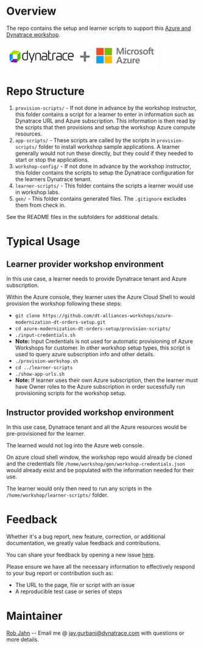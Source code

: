 # Overview

The repo contains the setup and learner scripts to support this [Azure and Dynatrace workshop](https://learn.alliances.dynatracelabs.com/azure).

<img src="dt-azure.png" width="400"/> 

# Repo Structure

1. `provision-scripts/` - If not done in advance by the workshop instructor, this folder contains a script for a learner to enter in information such as Dynatrace URL and Azure subscription. This information is then read by the scripts that then provisions and setup the workshop Azure compute resources.
1. `app-scripts/` - These scripts are called by the scripts in `provision-scripts/` folder to install workshop sample applications.  A learner generally would not run these directly, but they could if they needed to start or stop the applications.
1. `workshop-config/` - If not done in advance by the workshop instructor, this folder contains the scripts to setup the Dynatrace configuration for the learners Dynatrace tenant.
1. `learner-scripts/` - This folder contains the scripts a learner would use in workshop labs.
1. `gen/` - This folder contains generated files.  The `.gitignore` excludes them from check in.

See the README files in the subfolders for additional details.

# Typical Usage

## Learner provider workshop environment

In this use case, a learner needs to provide Dynatrace tenant and Azure subscription.  

Within the Azure console, they learner uses the Azure Cloud Shell to would provision the workshop following these steps:
* `git clone https://github.com/dt-alliances-workshops/azure-modernization-dt-orders-setup.git` 
* `cd azure-modernization-dt-orders-setup/provision-scripts/`
* `./input-credentials.sh` 
*  **Note:**  Input Credentials is not used for automatic provisioning of Azure Workshops for customer.  In other workshop setup types, this script is used to query azure subscription info and other details.
* `./provision-workshop.sh` <setuptype> <dynatraceEnvUrl> <dynatraceAPIToken> <email address of user>
* `cd ../learner-scripts`
* `./show-app-urls.sh`
* **Note:** If learner uses their own Azure subscription, then the learner must have Owner roles to the Azure subscription in order sucessfully run provisioning scripts for the workshop setup. 

## Instructor provided workshop environment

In this use case, Dynatrace tenant and all the Azure resources would be pre-provisioned for the learner.

The learned would not log into the Azure web console.

On azure cloud shell window, the workshop repo would already be cloned and the credentials file `/home/workshop/gen/workshop-credentials.json` would already exist and be populated with the information needed for their use. 

The learner would only then need to run any scripts in the `/home/workshop/learner-scripts/` folder.

# Feedback

Whether it's a bug report, new feature, correction, or additional documentation, we greatly value feedback and contributions.

You can share your feedback by opening a new issue [here](https://github.com/dt-alliances-workshops/azure-modernization-dt-orders-setup/issues).

Please ensure we have all the necessary information to effectively respond to your bug report or contribution such as:
* The URL to the page, file or script with an issue
* A reproducible test case or series of steps

# Maintainer

[Rob Jahn](https://www.linkedin.com/in/jaygurbani/) -- Email me @ jay.gurbani@dynatrace.com with questions or more details.
